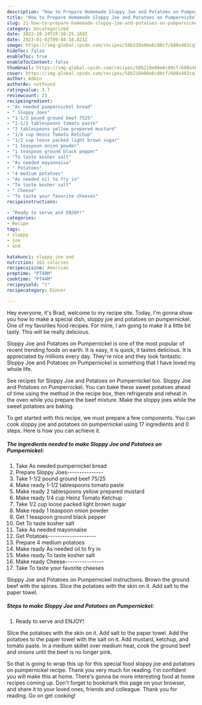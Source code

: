 ```yaml
---
description: "How to Prepare Homemade Sloppy Joe and Potatoes on Pumpernickel"
title: "How to Prepare Homemade Sloppy Joe and Potatoes on Pumpernickel"
slug: 21-how-to-prepare-homemade-sloppy-joe-and-potatoes-on-pumpernickel
category: Uncategorized
date: 2022-10-24T19:50:25.169Z
date: 2023-01-02T09:44:18.821Z
image: https://img-global.cpcdn.com/recipes/58b218e06e6c80cf/680x482cq70/sloppy-joe-and-potatoes-on-pumpernickel-recipe-main-photo.jpg
hideToc: false
enableToc: true
enableTocContent: false
thumbnail: https://img-global.cpcdn.com/recipes/58b218e06e6c80cf/680x482cq70/sloppy-joe-and-potatoes-on-pumpernickel-recipe-main-photo.jpg
cover: https://img-global.cpcdn.com/recipes/58b218e06e6c80cf/680x482cq70/sloppy-joe-and-potatoes-on-pumpernickel-recipe-main-photo.jpg
author: Admin
authorAv: notfound
ratingvalue: 3.7
reviewcount: 23
recipeingredient:
- "As needed pumpernickel bread"
- " Sloppy Joes"
- "1-1/2 pound ground beef 7525"
- "1-1/2 tablespoons tomato paste"
- "2 tablespoons yellow prepared mustard"
- "1/4 cup Heinz Tomato Ketchup"
- "1/2 cup loose packed light brown sugar"
- "1 teaspoon onion powder"
- "1 teaspoon ground black pepper"
- "To taste kosher salt"
- "As needed mayonnaise"
- " Potatoes"
- "4 medium potatoes"
- "As needed oil to fry in"
- "To taste kosher salt"
- " Cheese"
- "To taste your favorite cheeses"
recipeinstructions:

- "Ready to serve and ENJOY!"
categories:
- Recipe
tags:
- sloppy
- joe
- and

katakunci: sloppy joe and 
nutrition: 163 calories
recipecuisine: American
preptime: "PT40M"
cooktime: "PT44M"
recipeyield: "1"
recipecategory: Dinner

---
```



Hey everyone, it's Brad, welcome to my recipe site. Today, I'm gonna show you how to make a special dish, sloppy joe and potatoes on pumpernickel. One of my favorites food recipes. For mine, I am going to make it a little bit tasty. This will be really delicious.

Sloppy Joe and Potatoes on Pumpernickel is one of the most popular of recent trending foods on earth. It is easy, it is quick, it tastes delicious. It is appreciated by millions every day. They're nice and they look fantastic. Sloppy Joe and Potatoes on Pumpernickel is something that I have loved my whole life.

See recipes for Sloppy Joe and Potatoes on Pumpernickel too. Sloppy Joe and Potatoes on Pumpernickel. You can bake these sweet potatoes ahead of time using the method in the recipe box, then refrigerate and reheat in the oven while you prepare the beef mixture. Make the sloppy joes while the sweet potatoes are baking.


To get started with this recipe, we must prepare a few components. You can cook sloppy joe and potatoes on pumpernickel using 17 ingredients and 0 steps. Here is how you can achieve it.

<!--inarticleads1-->

##### The ingredients needed to make Sloppy Joe and Potatoes on Pumpernickel:

1. Take As needed pumpernickel bread
1. Prepare  Sloppy Joes---------------
1. Take 1-1/2 pound ground beef 75/25
1. Make ready 1-1/2 tablespoons tomato paste
1. Make ready 2 tablespoons yellow prepared mustard
1. Make ready 1/4 cup Heinz Tomato Ketchup
1. Take 1/2 cup loose packed light brown sugar
1. Make ready 1 teaspoon onion powder
1. Get 1 teaspoon ground black pepper
1. Get To taste kosher salt
1. Take As needed mayonnaise
1. Get  Potatoes--------------------
1. Prepare 4 medium potatoes
1. Make ready As needed oil to fry in
1. Make ready To taste kosher salt
1. Make ready  Cheese----------------
1. Take To taste your favorite cheeses


Sloppy Joe and Potatoes on Pumpernickel instructions. Brown the ground beef with the spices. Slice the potatoes with the skin on it. Add salt to the paper towel. 

<!--inarticleads2-->

##### Steps to make Sloppy Joe and Potatoes on Pumpernickel:


1. Ready to serve and ENJOY!

Slice the potatoes with the skin on it. Add salt to the paper towel. Add the potatoes to the paper towel with the salt on it. Add mustard, ketchup, and tomato paste. In a medium skillet over medium heat, cook the ground beef and onions until the beef is no longer pink. 

So that is going to wrap this up for this special food sloppy joe and potatoes on pumpernickel recipe. Thank you very much for reading. I'm confident you will make this at home. There's gonna be more interesting food at home recipes coming up. Don't forget to bookmark this page on your browser, and share it to your loved ones, friends and colleague. Thank you for reading. Go on get cooking!
